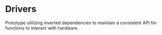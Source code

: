 # Drivers

Prototype utilizing inverted dependencies to maintain a consistent API for functions to interact with hardware.